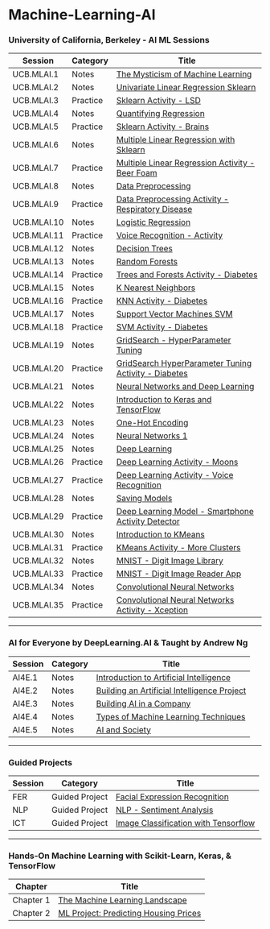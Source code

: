 # Machine-Learning-AI

### University of California, Berkeley - AI ML Sessions
| Session | Category  | Title | 
| ------------------- | ------------------- | ------------------- |
| UCB.MLAI.1 | Notes | [The Mysticism of Machine Learning](https://nbviewer.jupyter.org/github/gianmillare/Machine-Learning-AI/blob/main/University%20of%20California%2C%20Berkeley%20-%20AI%20ML%20Sessions/Part%201%20-%20The%20Mysticism%20of%20Machine%20Learning.ipynb) |
| UCB.MLAI.2 | Notes | [Univariate Linear Regression Sklearn](https://nbviewer.jupyter.org/github/gianmillare/Machine-Learning-AI/blob/main/University%20of%20California%2C%20Berkeley%20-%20AI%20ML%20Sessions/Part%202%20-%20Univariate%20Linear%20Regression%20Sklearn.ipynb) |
| UCB.MLAI.3 | Practice | [Sklearn Activity - LSD](https://nbviewer.jupyter.org/github/gianmillare/Machine-Learning-AI/blob/main/University%20of%20California%2C%20Berkeley%20-%20AI%20ML%20Sessions/Part%203%20-%20Sklearn%20Activity%20-%20LSD.ipynb) |
| UCB.MLAI.4 | Notes | [Quantifying Regression](https://nbviewer.jupyter.org/github/gianmillare/Machine-Learning-AI/blob/main/University%20of%20California%2C%20Berkeley%20-%20AI%20ML%20Sessions/Part%204%20-%20Quantifying%20Regression.ipynb) |
| UCB.MLAI.5 | Practice | [Sklearn Activity - Brains](https://nbviewer.jupyter.org/github/gianmillare/Machine-Learning-AI/blob/main/University%20of%20California%2C%20Berkeley%20-%20AI%20ML%20Sessions/Part%205%20-%20Sklearn%20Activity%20-%20Brains.ipynb) |
| UCB.MLAI.6 | Notes | [Multiple Linear Regression with Sklearn](https://nbviewer.jupyter.org/github/gianmillare/Machine-Learning-AI/blob/main/University%20of%20California%2C%20Berkeley%20-%20AI%20ML%20Sessions/Part%206%20-%20Multiple%20Linear%20Regression%20with%20Sklearn.ipynb) |
| UCB.MLAI.7 | Practice | [Multiple Linear Regression Activity - Beer Foam](https://nbviewer.jupyter.org/github/gianmillare/Machine-Learning-AI/blob/main/University%20of%20California%2C%20Berkeley%20-%20AI%20ML%20Sessions/Part%207%20-%20Multiple%20Linear%20Regression%20Activity%20-%20Beer%20Foam.ipynb)|
| UCB.MLAI.8 | Notes | [Data Preprocessing](https://nbviewer.jupyter.org/github/gianmillare/Machine-Learning-AI/blob/main/University%20of%20California%2C%20Berkeley%20-%20AI%20ML%20Sessions/Part%208%20-%20Data%20Preprocessing.ipynb) |
| UCB.MLAI.9 | Practice | [Data Preprocessing Activity - Respiratory Disease](https://nbviewer.jupyter.org/github/gianmillare/Machine-Learning-AI/blob/main/University%20of%20California%2C%20Berkeley%20-%20AI%20ML%20Sessions/Part%209%20-%20Data%20Preprocessing%20Activity%20-%20Respiratory%20Disease.ipynb)|
| UCB.MLAI.10 | Notes | [Logistic Regression](https://nbviewer.jupyter.org/github/gianmillare/Machine-Learning-AI/blob/main/University%20of%20California%2C%20Berkeley%20-%20AI%20ML%20Sessions/Part%2010%20-%20Logistic%20Regression.ipynb) |
| UCB.MLAI.11 | Practice | [Voice Recognition - Activity](https://nbviewer.jupyter.org/github/gianmillare/Machine-Learning-AI/blob/main/University%20of%20California%2C%20Berkeley%20-%20AI%20ML%20Sessions/Part%2011%20-%20Voice%20Recognition%20-%20Activity.ipynb) |
| UCB.MLAI.12 | Notes | [Decision Trees](https://nbviewer.jupyter.org/github/gianmillare/Machine-Learning-AI/blob/main/University%20of%20California%2C%20Berkeley%20-%20AI%20ML%20Sessions/Part%2012%20-%20Decision%20Trees.ipynb) |
| UCB.MLAI.13 | Notes | [Random Forests](https://nbviewer.jupyter.org/github/gianmillare/Machine-Learning-AI/blob/main/University%20of%20California%2C%20Berkeley%20-%20AI%20ML%20Sessions/Part%2013%20-%20Random%20Forests.ipynb)
| UCB.MLAI.14 | Practice | [Trees and Forests Activity - Diabetes](https://nbviewer.jupyter.org/github/gianmillare/Machine-Learning-AI/blob/main/University%20of%20California%2C%20Berkeley%20-%20AI%20ML%20Sessions/Part%2014%20-%20Trees%20and%20Forests%20Activity%20-%20Diabetes.ipynb) |
| UCB.MLAI.15 | Notes | [K Nearest Neighbors](https://nbviewer.jupyter.org/github/gianmillare/Machine-Learning-AI/blob/main/University%20of%20California%2C%20Berkeley%20-%20AI%20ML%20Sessions/Part%2015%20-%20K%20Nearest%20Neighbors.ipynb) |
| UCB.MLAI.16 | Practice | [KNN Activity - Diabetes](https://nbviewer.jupyter.org/github/gianmillare/Machine-Learning-AI/blob/main/University%20of%20California%2C%20Berkeley%20-%20AI%20ML%20Sessions/Part%2016%20-%20KNN%20Activity%20-%20Diabetes.ipynb) |
| UCB.MLAI.17 | Notes | [Support Vector Machines SVM](https://nbviewer.jupyter.org/github/gianmillare/Machine-Learning-AI/blob/main/University%20of%20California%2C%20Berkeley%20-%20AI%20ML%20Sessions/Part%2017%20-%20Support%20Vector%20Machines%20SVM.ipynb) |
| UCB.MLAI.18 | Practice | [SVM Activity - Diabetes](https://nbviewer.jupyter.org/github/gianmillare/Machine-Learning-AI/blob/main/University%20of%20California%2C%20Berkeley%20-%20AI%20ML%20Sessions/Part%2018%20-%20SVM%20Activity%20-%20Diabetes.ipynb) |
| UCB.MLAI.19 | Notes | [GridSearch - HyperParameter Tuning](https://nbviewer.jupyter.org/github/gianmillare/Machine-Learning-AI/blob/main/University%20of%20California%2C%20Berkeley%20-%20AI%20ML%20Sessions/Part%2019%20-%20GridSearch%20-%20HyperParameter%20Tuning.ipynb) |
| UCB.MLAI.20 | Practice | [GridSearch HyperParameter Tuning Activity - Diabetes](https://nbviewer.jupyter.org/github/gianmillare/Machine-Learning-AI/blob/main/University%20of%20California%2C%20Berkeley%20-%20AI%20ML%20Sessions/Part%2020%20-%20GridSearch%20HyperParameter%20Tuning%20Activity%20-%20Diabetes.ipynb) |
| UCB.MLAI.21 | Notes | [Neural Networks and Deep Learning](https://nbviewer.jupyter.org/github/gianmillare/Machine-Learning-AI/blob/main/University%20of%20California%2C%20Berkeley%20-%20AI%20ML%20Sessions/Part%2021%20-%20Neural%20Networks%20and%20Deep%20Learning.ipynb) |
| UCB.MLAI.22 | Notes | [Introduction to Keras and TensorFlow](https://nbviewer.jupyter.org/github/gianmillare/Machine-Learning-AI/blob/main/University%20of%20California%2C%20Berkeley%20-%20AI%20ML%20Sessions/Part%2022%20-%20Introduction%20to%20Keras%20and%20TensorFlow.ipynb) |
| UCB.MLAI.23 | Notes | [One-Hot Encoding](https://nbviewer.jupyter.org/github/gianmillare/Machine-Learning-AI/blob/main/University%20of%20California%2C%20Berkeley%20-%20AI%20ML%20Sessions/Part%2023%20-%20One-Hot%20Encoding.ipynb) |
| UCB.MLAI.24 | Notes | [Neural Networks 1](https://nbviewer.jupyter.org/github/gianmillare/Machine-Learning-AI/blob/main/University%20of%20California%2C%20Berkeley%20-%20AI%20ML%20Sessions/Part%2024%20-%20First%20Neural%20Network.ipynb) |
| UCB.MLAI.25 | Notes | [Deep Learning](https://nbviewer.jupyter.org/github/gianmillare/Machine-Learning-AI/blob/main/University%20of%20California%2C%20Berkeley%20-%20AI%20ML%20Sessions/Part%2025%20-%20Deep%20Learning.ipynb) |
| UCB.MLAI.26 | Practice | [Deep Learning Activity - Moons](https://nbviewer.jupyter.org/github/gianmillare/Machine-Learning-AI/blob/main/University%20of%20California%2C%20Berkeley%20-%20AI%20ML%20Sessions/Part%2026%20-%20Deep%20Learning%20Activity%20-%20Moons.ipynb) |
| UCB.MLAI.27 | Practice | [Deep Learning Activity - Voice Recognition](https://nbviewer.jupyter.org/github/gianmillare/Machine-Learning-AI/blob/main/University%20of%20California%2C%20Berkeley%20-%20AI%20ML%20Sessions/Part%2027%20-%20Voice%20Recognition%20-%20Activity.ipynb) |
| UCB.MLAI.28 | Notes | [Saving Models](https://nbviewer.jupyter.org/github/gianmillare/Machine-Learning-AI/blob/main/University%20of%20California%2C%20Berkeley%20-%20AI%20ML%20Sessions/Part%2028%20-%20Saving%20Models.ipynb) |
| UCB.MLAI.29 | Practice | [Deep Learning Model - Smartphone Activity Detector](https://nbviewer.jupyter.org/github/gianmillare/Machine-Learning-AI/blob/main/University%20of%20California%2C%20Berkeley%20-%20AI%20ML%20Sessions/Part%2029%20-%20Deep%20Learning%20Models%20Activity%20-%20Smartphone%20Activity%20Detector.ipynb) |
| UCB.MLAI.30 | Notes | [Introduction to KMeans](https://nbviewer.jupyter.org/github/gianmillare/Machine-Learning-AI/blob/main/University%20of%20California%2C%20Berkeley%20-%20AI%20ML%20Sessions/Part%2030%20-%20Kmeans.ipynb) |
| UCB.MLAI.31 | Practice | [KMeans Activity - More Clusters](https://nbviewer.jupyter.org/github/gianmillare/Machine-Learning-AI/blob/main/University%20of%20California%2C%20Berkeley%20-%20AI%20ML%20Sessions/Part%2031%20-%20Kmeans%20Activity%20-%20More%20Clusters.ipynb) |
| UCB.MLAI.32 | Notes | [MNIST - Digit Image Library](https://nbviewer.jupyter.org/github/gianmillare/Machine-Learning-AI/blob/main/University%20of%20California%2C%20Berkeley%20-%20AI%20ML%20Sessions/Part%2032%20-%20MNIST.ipynb) |
| UCB.MLAI.33 | Practice | [MNIST - Digit Image Reader App](https://github.com/gianmillare/Machine-Learning-AI/blob/main/University%20of%20California%2C%20Berkeley%20-%20AI%20ML%20Sessions/Part%2033%20-%20MNIST%20Recognition%20App.py) |
| UCB.MLAI.34 | Notes | [Convolutional Neural Networks](https://nbviewer.jupyter.org/github/gianmillare/Machine-Learning-AI/blob/main/University%20of%20California%2C%20Berkeley%20-%20AI%20ML%20Sessions/Part%2034%20-%20Convolutional%20Neural%20Network%20CNN.ipynb) |
| UCB.MLAI.35 | Practice | [Convolutional Neural Networks Activity - Xception](https://github.com/gianmillare/Machine-Learning-AI/blob/main/University%20of%20California%2C%20Berkeley%20-%20AI%20ML%20Sessions/Part%2035%20-%20Convolutional%20Neural%20Networks%20Activity%20-%20Xception.ipynb) |

<hr>

### AI for Everyone by DeepLearning.AI & Taught by Andrew Ng
| Session | Category  | Title | 
| ------------------- | ------------------- | ------------------- |
| AI4E.1 | Notes | [Introduction to Artificial Intelligence](https://nbviewer.jupyter.org/github/gianmillare/Machine-Learning-AI/blob/main/AI%20for%20Everyone/Part%201%20-%20Introduction%20to%20AI.ipynb) |
| AI4E.2 | Notes | [Building an Artificial Intelligence Project](https://github.com/gianmillare/Machine-Learning-AI/blob/main/AI%20for%20Everyone/Part%202%20-%20Building%20AI%20Projects.ipynb) |
| AI4E.3 | Notes | [Building AI in a Company](https://github.com/gianmillare/Machine-Learning-AI/blob/main/AI%20for%20Everyone/Part%203%20-%20Building%20AI%20in%20a%20Company.ipynb) |
| AI4E.4 | Notes | [Types of Machine Learning Techniques](https://github.com/gianmillare/Machine-Learning-AI/blob/main/AI%20for%20Everyone/Part%204%20-%20Types%20of%20Machine%20Learning.ipynb) |
| AI4E.5 | Notes | [AI and Society](https://github.com/gianmillare/Machine-Learning-AI/blob/main/AI%20for%20Everyone/Part%205%20-%20AI%20and%20Society.ipynb) |

<hr>

### Guided Projects
| Session | Category  | Title | 
| ------------------- | ------------------- | ------------------- |
| FER | Guided Project | [Facial Expression Recognition](https://github.com/gianmillare/Facial-Expression-Recognition) |
| NLP | Guided Project | [NLP - Sentiment Analysis](https://github.com/gianmillare/NLP-Sentiment-Analysis-Guide) |
| ICT | Guided Project | [Image Classification with Tensorflow](https://github.com/gianmillare/Image-Classification-with-Tensorflow-Guide) |

<hr>

### Hands-On Machine Learning with Scikit-Learn, Keras, & TensorFlow
| Chapter  | Title | 
| ------------------- | ------------------- |
| Chapter 1 | [The Machine Learning Landscape](https://github.com/gianmillare/Machine-Learning-AI/blob/main/Hands%20On%20ML%20with%20Scikit-Learn%2C%20Keras%2C%20%26%20TensorFlow/Chapter%201%20-%20The%20Machine%20Learning%20Landscape.ipynb) |
| Chapter 2 | [ML Project: Predicting Housing Prices](https://github.com/gianmillare/Machine-Learning-AI/blob/main/Hands%20On%20ML%20with%20Scikit-Learn%2C%20Keras%2C%20%26%20TensorFlow/Chapter%202%20-%20End%20to%20End%20Machine%20Learning%20Project.ipynb) |
